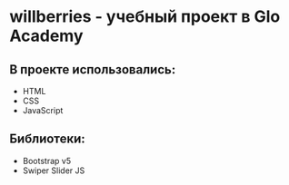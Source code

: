 # willberries - учебный проект в Glo Academy

## В проекте использовались: 
- HTML
- CSS
- JavaScript

## Библиотеки:
- Bootstrap v5
- Swiper Slider JS
